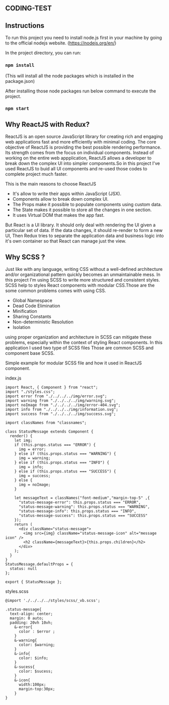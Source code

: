 ## CODING-TEST



## Instructions

To run this project you need to install node.js first in your machine by going to the official nodejs website. (https://nodejs.org/en/)

In the project directory, you can run:

### `npm install`
(This will install all the node packages which is installed in the package.json)

After installing those node packages run below command to execute the project.
### `npm start`

## Why ReactJS with Redux? 
ReactJS is an open source JavaScript library for creating rich and engaging web applications fast and more efficiently with minimal coding. The core objective of ReactJS is providing the best possible rendering performance. Its strength comes from the focus on individual components. Instead of working on the entire web appplication, ReactJS allows a developer to break down the complex UI into simpler components.So in this project I've used ReactJS to buid all UI components and re-used those codes to complete project much faster.

This is the main reasons to choose ReactJS
-  It's allow to write their apps within JavaScript (JSX).
-  Components allow to break down complex UI.
-  The Props make it possible to populate components using custom data.
-  The State makes it possible to store all the changes in one section.
-  It uses Virtual DOM that makes the app fast. 

But React is a UI library. It should only deal with rendering the UI given a particular set of data. If the data changes, it should re-render to form a new UI,
Then Redux tries to separate the application data and business logic into it's own container so that React can manage just the view.

## Why SCSS ? 
Just like with any language, writing CSS without a well-defined architecture and/or organizational pattern quickly becomes an unmaintainable mess. In this project I'm using SCSS to write more structured and consistent styles. SCSS help to styles React components with modular CSS.Those are the some common problems comes with using CSS.

- Global Namespace
- Dead Code Elimination
- Minification
- Sharing Constants
- Non-deterministic Resolution
- Isolation

using proper organization and architecture in SCSS can mitigate these problems, especially within the context of styling React components. In this application I used two type of SCSS files Those are common SCSS and component base SCSS.

Simple example for modular SCSS file and how it used in ReactJS component.

index.js
```
import React, { Component } from "react";
import "./styles.css";
import error from "./../../../img/error.svg";
import warning from "./../../../img/warning.svg";
import noImage from "./../../../img/error-404.svg";
import info from "./../../../img/information.svg";
import success from "./../../../img/success.svg";

import classNames from "classnames";

class StatusMessage extends Component {
  render() {
    let img;
    if (this.props.status === "ERROR") {
      img = error;
    } else if (this.props.status === "WARNING") {
      img = warning;
    } else if (this.props.status === "INFO") {
      img = info;
    } else if (this.props.status === "SUCCESS") {
      img = success;
    } else {
      img = noImage;
    }

    let messageText = classNames("font-medium","margin-top-5" ,{
      "status-message-error": this.props.status === "ERROR",
      "status-message-warning": this.props.status === "WARNING",
      "status-message-info": this.props.status === "INFO",
      "status-message-success": this.props.status === "SUCCESS"
    });
    return (
      <div className="status-message">
        <img src={img} className="status-message-icon" alt="message icon" />
        <h2 className={messageText}>{this.props.children}</h2>
      </div>
    );
  }
}
StatusMessage.defaultProps = {
  status: null
};

export { StatusMessage };

```
styles.scss
```
@import './../../../styles/scss/_vb.scss';

.status-message{
  text-align: center;
  margin: 0 auto;
  padding: 20vh 10vh;
    &-error{
      color : $error ;  
    }
    &-warning{
      color: $warning;
    }
    &-info{
      color: $info;
    }
    &-sucess{
      color: $sucess;
    }
    &-icon{
      width:100px;
      margin-top:30px;
    }
}
```

